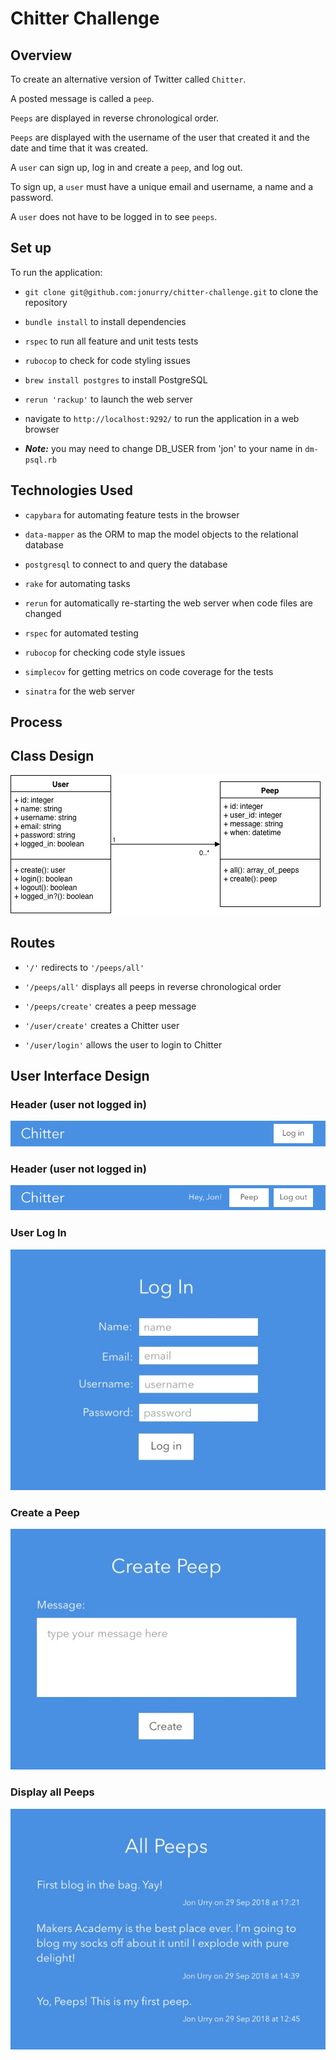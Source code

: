 # Chitter Challenge

## Overview

To create an alternative version of Twitter called `Chitter`.

A posted message is called a `peep`.

`Peeps` are displayed in reverse chronological order.

`Peeps` are displayed with the username of the user that created it and the date and time that it was created.

A `user` can sign up, log in and create a `peep`, and log out.

To sign up, a `user` must have a unique email and username, a name and a password.

A `user` does not have to be logged in to see `peeps`.

## Set up

To run the application:

- `git clone git@github.com:jonurry/chitter-challenge.git` to clone the repository

- `bundle install` to install dependencies

- `rspec` to run all feature and unit tests tests

- `rubocop` to check for code styling issues

- `brew install postgres` to install PostgreSQL

- `rerun 'rackup'` to launch the web server

- navigate to `http://localhost:9292/` to run the application in a web browser

- _**Note:**_ you may need to change DB_USER from 'jon' to your name in `dm-psql.rb`

## Technologies Used

- `capybara` for automating feature tests in the browser

- `data-mapper` as the ORM to map the model objects to the relational database

- `postgresql` to connect to and query the database

- `rake` for automating tasks

- `rerun` for automatically re-starting the web server when code files are changed

- `rspec` for automated testing

- `rubocop` for checking code style issues

- `simplecov` for getting metrics on code coverage for the tests

- `sinatra` for the web server

## Process

## Class Design

![Chitter UML Class Diagram](docs/chitter-class-diagram.jpg)

## Routes

- `'/'` redirects to `'/peeps/all'`

- `'/peeps/all'` displays all peeps in reverse chronological order

- `'/peeps/create'` creates a peep message

- `'/user/create'` creates a Chitter user

- `'/user/login'` allows the user to login to Chitter

## User Interface Design

### Header (user not logged in)

![Header when user is logged out](docs/header-logged-out.jpg)

### Header (user not logged in)

![Header when user is logged in](docs/header-logged-in.png)

### User Log In

![Log in](docs/log-in.jpg)

### Create a Peep

![Create a peep](docs/create-peep.jpg)

### Display all Peeps

![Display all peeps](docs/display-peeps.jpg)

